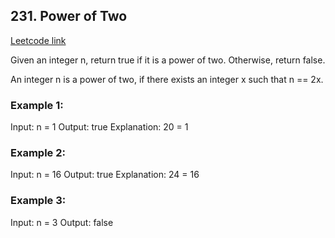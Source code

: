 ## 231. Power of Two
[Leetcode link](https://leetcode.com/problems/power-of-two/)

Given an integer n, return true if it is a power of two. Otherwise, return false.

An integer n is a power of two, if there exists an integer x such that n == 2x.

 

### Example 1:

Input: n = 1
Output: true
Explanation: 20 = 1

### Example 2:

Input: n = 16
Output: true
Explanation: 24 = 16

### Example 3:

Input: n = 3
Output: false
